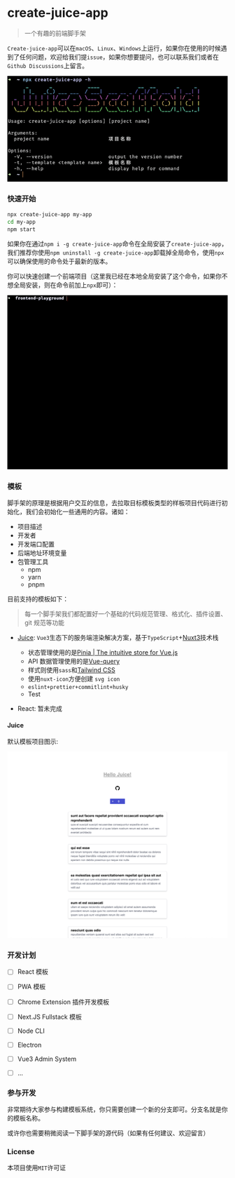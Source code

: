 # create-juice-app

> 一个有趣的前端脚手架

`Create-juice-app`可以在`macOS`、`Linux`、`Windows`上运行，如果你在使用的时候遇到了任何问题，欢迎给我们提`issue`，如果你想要提问，也可以联系我们或者在`Github Discussions`上留言。

![image-20230530142509655](./img/0.png)

### 快速开始

```bash
npx create-juice-app my-app
cd my-app
npm start
```

如果你在通过`npm i -g create-juice-app`命令在全局安装了`create-juice-app`，我们推荐你使用`npm uninstall -g create-juice-app`卸载掉全局命令，使用`npx`可以确保使用的命令处于最新的版本。

你可以快速创建一个前端项目（这里我已经在本地全局安装了这个命令，如果你不想全局安装，则在命令前加上`npx`即可）：

![](./img/1.gif)

### 模板

脚手架的原理是根据用户交互的信息，去拉取目标模板类型的样板项目代码进行初始化，我们会初始化一些通用的内容。诸如：

- 项目描述
- 开发者
- 开发端口配置
- 后端地址环境变量
- 包管理工具
  - npm
  - yarn
  - pnpm

目前支持的模板如下：

> 每一个脚手架我们都配置好一个基础的代码规范管理、格式化、插件设置、git 规范等功能

- [Juice](https://github.com/Developer27149/create-juice-app/blob/juice/README.md): `Vue3`生态下的服务端渲染解决方案，基于`TypeScript`+[Nuxt3](https://nuxt.com/)技术栈

  - 状态管理使用的是[Pinia | The intuitive store for Vue.js](https://pinia.vuejs.org/)
  - API 数据管理使用的是[Vue-query](https://tanstack.com/query/v4/docs/vue/overview)
  - 样式则使用`sass`和[Tailwind CSS](https://tailwindcss.com/)
  - 使用`nuxt-icon`方便创建 `svg icon`
  - `eslint+prettier+commitlint+husky`
  - Test

- React: 暂未完成

#### Juice

默认模板项目图示:

![](./img/juice.png)

### 开发计划

- [ ] React 模板
- [ ] PWA 模板
- [ ] Chrome Extension 插件开发模板
- [ ] Next.JS Fullstack 模板
- [ ] Node CLI
- [ ] Electron
- [ ] Vue3 Admin System
- [ ] ...



### 参与开发

非常期待大家参与构建模板系统，你只需要创建一个新的分支即可。分支名就是你的模板名称。

或许你也需要稍微阅读一下脚手架的源代码（如果有任何建议、欢迎留言）

### License

本项目使用`MIT`许可证
